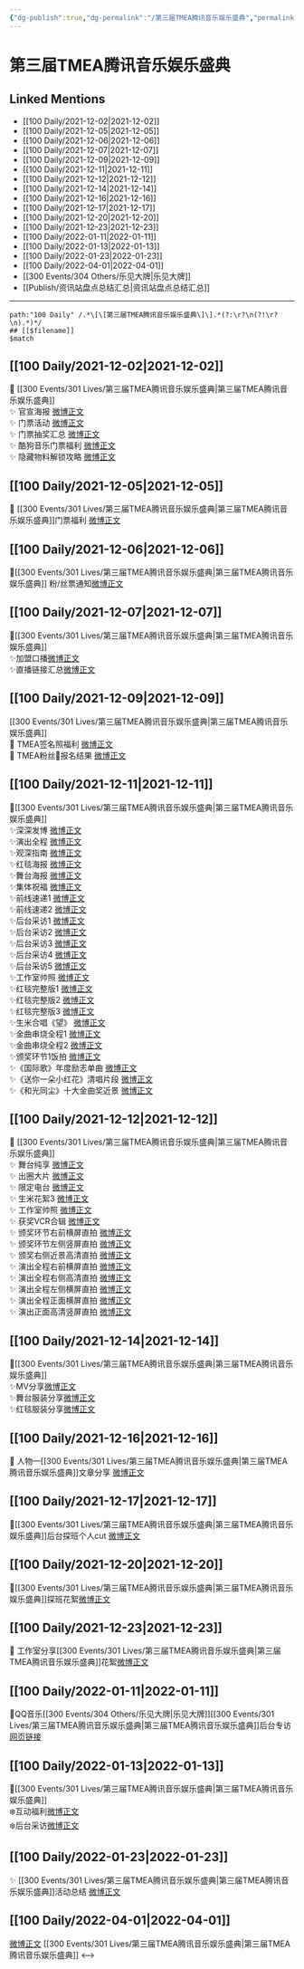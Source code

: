 ```yaml
---
{"dg-publish":true,"dg-permalink":"/第三届TMEA腾讯音乐娱乐盛典","permalink":"/第三届TMEA腾讯音乐娱乐盛典/","title":"2021 TMEA","tags":[null],"created":"2022-11-17T21:54:55.000+08:00","updated":"2023-04-10T16:30:38.000+08:00"}
---
```


# 第三届TMEA腾讯音乐娱乐盛典

## Linked Mentions
- [[100 Daily/2021-12-02\|2021-12-02]]
- [[100 Daily/2021-12-05\|2021-12-05]]
- [[100 Daily/2021-12-06\|2021-12-06]]
- [[100 Daily/2021-12-07\|2021-12-07]]
- [[100 Daily/2021-12-09\|2021-12-09]]
- [[100 Daily/2021-12-11\|2021-12-11]]
- [[100 Daily/2021-12-12\|2021-12-12]]
- [[100 Daily/2021-12-14\|2021-12-14]]
- [[100 Daily/2021-12-16\|2021-12-16]]
- [[100 Daily/2021-12-17\|2021-12-17]]
- [[100 Daily/2021-12-20\|2021-12-20]]
- [[100 Daily/2021-12-23\|2021-12-23]]
- [[100 Daily/2022-01-11\|2022-01-11]]
- [[100 Daily/2022-01-13\|2022-01-13]]
- [[100 Daily/2022-01-23\|2022-01-23]]
- [[100 Daily/2022-04-01\|2022-04-01]]
- [[300 Events/304 Others/乐见大牌\|乐见大牌]]
- [[Publish/资讯站盘点总结汇总\|资讯站盘点总结汇总]]


---

```expander
path:"100 Daily" /.*\[\[第三届TMEA腾讯音乐娱乐盛典\]\].*(?:\r?\n(?!\r?\n).*)*/
## [[$filename]]
$match
```
## [[100 Daily/2021-12-02\|2021-12-02]]
💫 [[300 Events/301 Lives/第三届TMEA腾讯音乐娱乐盛典\|第三届TMEA腾讯音乐娱乐盛典]]  
✨ 官宣海报 [微博正文](https://m.weibo.cn/6466290670/4709929179154501)  
✨ 门票活动 [微博正文](https://m.weibo.cn/6466290670/4709984959729017)  
✨ 门票抽奖汇总 [微博正文](https://m.weibo.cn/6466290670/4709960544158627)  
✨ 酷狗音乐门票福利 [微博正文](https://m.weibo.cn/6466290670/4709937965698967)  
✨ 隐藏物料解锁攻略 [微博正文](https://m.weibo.cn/6466290670/4709982308664407)
## [[100 Daily/2021-12-05\|2021-12-05]]
💫 [[300 Events/301 Lives/第三届TMEA腾讯音乐娱乐盛典\|第三届TMEA腾讯音乐娱乐盛典]]门票福利 [微博正文](https://weibo.com/detail/4711096281727488)
## [[100 Daily/2021-12-06\|2021-12-06]]
🌸[[300 Events/301 Lives/第三届TMEA腾讯音乐娱乐盛典\|第三届TMEA腾讯音乐娱乐盛典]] 粉/丝票通知[微博正文](https://m.weibo.cn/6466290670/4711511862021930)
## [[100 Daily/2021-12-07\|2021-12-07]]
🌸[[300 Events/301 Lives/第三届TMEA腾讯音乐娱乐盛典\|第三届TMEA腾讯音乐娱乐盛典]]  
✨加盟口播[微博正文](https://m.weibo.cn/6466290670/4711793300079003)  
✨直播链接汇总[微博正文](https://m.weibo.cn/6466290670/4711751427558563)
## [[100 Daily/2021-12-09\|2021-12-09]]
[[300 Events/301 Lives/第三届TMEA腾讯音乐娱乐盛典\|第三届TMEA腾讯音乐娱乐盛典]]  
💫 TMEA签名照福利 [微博正文](https://m.weibo.cn/6466290670/4712577974928806)  
💫 TMEA粉丝🎫报名结果 [微博正文](https://m.weibo.cn/6466290670/4712407265708840)
## [[100 Daily/2021-12-11\|2021-12-11]]
🌟[[300 Events/301 Lives/第三届TMEA腾讯音乐娱乐盛典\|第三届TMEA腾讯音乐娱乐盛典]]  
✨深深发博 [微博正文](https://m.weibo.cn/6466290670/4713380381723521)  
✨演出全程 [微博正文](https://m.weibo.cn/6466290670/4713391488240397)  
✨观深指南 [微博正文](https://m.weibo.cn/6466290670/4713219308126643)  
✨红毯海报 [微博正文](https://m.weibo.cn/6466290670/4713266272799361)  
✨舞台海报 [微博正文](https://m.weibo.cn/6466290670/4713342654744564)  
✨集体祝福 [微博正文](https://m.weibo.cn/6466290670/4713310841471269)  
✨前线速递1 [微博正文](https://m.weibo.cn/6466290670/4713309984786860)  
✨前线速递2 [微博正文](https://m.weibo.cn/6466290670/4713310505405473)  
✨后台采访1 [微博正文](https://m.weibo.cn/6466290670/4713334223410375)  
✨后台采访2 [微博正文](https://m.weibo.cn/6466290670/4713337536910956)  
✨后台采访3 [微博正文](https://m.weibo.cn/6466290670/4713338619041706)  
✨后台采访4 [微博正文](https://m.weibo.cn/6466290670/4713359008600025)  
✨后台采访5 [微博正文](https://m.weibo.cn/6466290670/4713334017885124)  
✨工作室帅照 [微博正文](https://m.weibo.cn/6466290670/4713393435444541)  
✨红毯完整版1 [微博正文](https://m.weibo.cn/6466290670/4713253517395606)  
✨红毯完整版2 [微博正文](https://m.weibo.cn/6466290670/4713254188483328)  
✨红毯完整版3 [微博正文](https://m.weibo.cn/6466290670/4713255387530483)  
✨生米合唱《望》 [微博正文](https://m.weibo.cn/6466290670/4713311310446801)  
✨金曲串烧全程1 [微博正文](https://m.weibo.cn/6466290670/4713329413064332)  
✨金曲串烧全程2 [微博正文](https://m.weibo.cn/6466290670/4713331862013265)  
✨颁奖环节1饭拍 [微博正文](https://m.weibo.cn/6466290670/4713360707030087)  
✨《国际歌》年度励志单曲 [微博正文](https://m.weibo.cn/6466290670/4713309393652392)  
✨《送你一朵小红花》清唱片段 [微博正文](https://m.weibo.cn/6466290670/4713335616177774)  
✨《和光同尘》十大金曲奖近景 [微博正文](https://m.weibo.cn/6466290670/4713361298690229)
## [[100 Daily/2021-12-12\|2021-12-12]]
💫 [[300 Events/301 Lives/第三届TMEA腾讯音乐娱乐盛典\|第三届TMEA腾讯音乐娱乐盛典]]  
✨ 舞台纯享 [微博正文](https://m.weibo.cn/6466290670/4713651812176969)  
✨ 出圈大片 [微博正文](https://m.weibo.cn/6466290670/4713682422204662)  
✨ 限定电台 [微博正文](https://m.weibo.cn/6466290670/4713613392873497)  
✨ 生米花絮3 [微博正文](https://m.weibo.cn/6466290670/4713702781357116)  
✨ 工作室帅照 [微博正文](https://m.weibo.cn/6466290670/4713722419872130)  
✨ 获奖VCR合辑 [微博正文](https://m.weibo.cn/6466290670/4713564063401971)  
✨ 颁奖环节右前横屏直拍 [微博正文](https://m.weibo.cn/6466290670/4713702529700078)  
✨ 颁奖环节左侧竖屏直拍 [微博正文](https://m.weibo.cn/6466290670/4713573417223934)  
✨ 颁奖右侧近景高清直拍 [微博正文](https://m.weibo.cn/6466290670/4713572951658241)  
✨ 演出全程右前横屏直拍 [微博正文](https://m.weibo.cn/6466290670/4713702135957964)  
✨ 演出全程右侧高清直拍 [微博正文](https://m.weibo.cn/6466290670/4713573350375891)  
✨ 演出全程左侧横屏直拍 [微博正文](https://m.weibo.cn/6466290670/4713573894586399)  
✨ 演出全程正面横屏直拍 [微博正文](https://m.weibo.cn/6466290670/4713572829496299)  
✨ 演出正面高清竖屏直拍 [微博正文](https://m.weibo.cn/6466290670/4713702270702851)
## [[100 Daily/2021-12-14\|2021-12-14]]
🌸[[300 Events/301 Lives/第三届TMEA腾讯音乐娱乐盛典\|第三届TMEA腾讯音乐娱乐盛典]]  
✨MV分享[微博正文](https://m.weibo.cn/6466290670/4714347232756571)  
✨舞台服装分享[微博正文](https://m.weibo.cn/6466290670/4714254153024722)  
✨红毯服装分享[微博正文](https://m.weibo.cn/6466290670/4714252512790108)
## [[100 Daily/2021-12-16\|2021-12-16]]
💫 人物—[[300 Events/301 Lives/第三届TMEA腾讯音乐娱乐盛典\|第三届TMEA腾讯音乐娱乐盛典]]文章分享 [微博正文](https://m.weibo.cn/6466290670/4715142283528583)
## [[100 Daily/2021-12-17\|2021-12-17]]
🌟[[300 Events/301 Lives/第三届TMEA腾讯音乐娱乐盛典\|第三届TMEA腾讯音乐娱乐盛典]]后台探班个人cut [微博正文](https://m.weibo.cn/6466290670/4715449855774405)
## [[100 Daily/2021-12-20\|2021-12-20]]
🐧[[300 Events/301 Lives/第三届TMEA腾讯音乐娱乐盛典\|第三届TMEA腾讯音乐娱乐盛典]]探班花絮[微博正文](https://m.weibo.cn/6466290670/4716531970473990)
## [[100 Daily/2021-12-23\|2021-12-23]]
🌟 工作室分享[[300 Events/301 Lives/第三届TMEA腾讯音乐娱乐盛典\|第三届TMEA腾讯音乐娱乐盛典]]花絮[微博正文](https://m.weibo.cn/6466290670/4717698883785860)
## [[100 Daily/2022-01-11\|2022-01-11]]
🌟QQ音乐[[300 Events/304 Others/乐见大牌\|乐见大牌]][[300 Events/301 Lives/第三届TMEA腾讯音乐娱乐盛典\|第三届TMEA腾讯音乐娱乐盛典]]后台专访[网页链接](https://t.cn/A6JG3kq87)
## [[100 Daily/2022-01-13\|2022-01-13]]
🌟[[300 Events/301 Lives/第三届TMEA腾讯音乐娱乐盛典\|第三届TMEA腾讯音乐娱乐盛典]]  
❄️互动福利[微博正文](https://m.weibo.cn/6466290670/4725207194931008)  
❄️后台采访[微博正文](https://m.weibo.cn/6466290670/4725248308020712)
## [[100 Daily/2022-01-23\|2022-01-23]]
✨ [[300 Events/301 Lives/第三届TMEA腾讯音乐娱乐盛典\|第三届TMEA腾讯音乐娱乐盛典]]活动总结 [微博正文](https://m.weibo.cn/6466290670/4728730259556463)
## [[100 Daily/2022-04-01\|2022-04-01]]
[微博正文](https://m.weibo.cn/6464427183/4753499777140116) [[300 Events/301 Lives/第三届TMEA腾讯音乐娱乐盛典\|第三届TMEA腾讯音乐娱乐盛典]]
<-->
